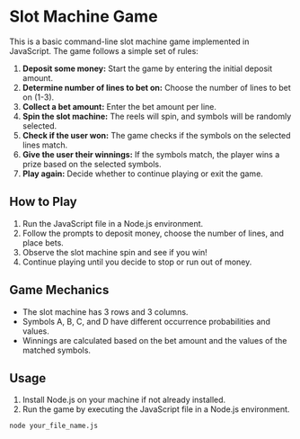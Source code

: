 # Slot Machine Game

This is a basic command-line slot machine game implemented in JavaScript. The game follows a simple set of rules:

1. **Deposit some money:** Start the game by entering the initial deposit amount.
2. **Determine number of lines to bet on:** Choose the number of lines to bet on (1-3).
3. **Collect a bet amount:** Enter the bet amount per line.
4. **Spin the slot machine:** The reels will spin, and symbols will be randomly selected.
5. **Check if the user won:** The game checks if the symbols on the selected lines match.
6. **Give the user their winnings:** If the symbols match, the player wins a prize based on the selected symbols.
7. **Play again:** Decide whether to continue playing or exit the game.

## How to Play

1. Run the JavaScript file in a Node.js environment.
2. Follow the prompts to deposit money, choose the number of lines, and place bets.
3. Observe the slot machine spin and see if you win!
4. Continue playing until you decide to stop or run out of money.

## Game Mechanics

- The slot machine has 3 rows and 3 columns.
- Symbols A, B, C, and D have different occurrence probabilities and values.
- Winnings are calculated based on the bet amount and the values of the matched symbols.

## Usage

1. Install Node.js on your machine if not already installed.
2. Run the game by executing the JavaScript file in a Node.js environment.

```bash
node your_file_name.js
